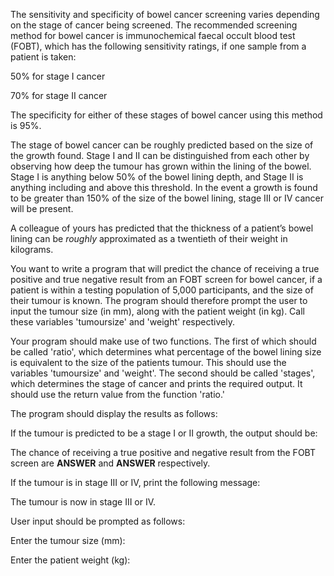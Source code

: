 The sensitivity and specificity of bowel cancer screening varies depending on the stage of cancer being screened. The recommended screening method for bowel cancer is immunochemical faecal occult blood test (FOBT), which has the following sensitivity ratings, if one sample from a patient is taken:

50% for stage I cancer

70% for stage II cancer

The specificity for either of these stages of bowel cancer using this method is 95%. 

The stage of bowel cancer can be roughly predicted based on the size of the growth found. Stage I and II can be distinguished from each other by observing how deep the tumour has grown within the lining of the bowel. Stage I is anything below 50% of the bowel lining depth, and Stage II is anything including and above this threshold. In the event a growth is found to be greater than 150% of the size of the bowel lining, stage III or IV cancer will be present.

A colleague of yours has predicted that the thickness of a patient’s bowel lining can be *roughly* approximated as a twentieth of their weight in kilograms. 

You want to write a program that will predict the chance of receiving a true positive and true negative result from an FOBT screen for bowel cancer, if a patient is within a testing population of 5,000 participants, and the size of their tumour is known. The program should therefore prompt the user to input the tumour size (in mm), along with the patient weight (in kg). Call these variables 'tumoursize' and 'weight' respectively. 

Your program should make use of two functions. The first of which should be called 'ratio', which determines what percentage of the bowel lining size is equivalent to the size of the patients tumour. This should use the variables 'tumoursize' and 'weight'. The second should be called 'stages', which determines the stage of cancer and prints the required output. It should use the return value from the function 'ratio.' 

The program should display the results as follows:

If the tumour is predicted to be a stage I or II growth, the output should be:

The chance of receiving a true positive and negative result from the FOBT screen are **ANSWER** and **ANSWER** respectively. 

If the tumour is in stage III or IV, print the following message:

The tumour is now in stage III or IV. 

User input should be prompted as follows:

Enter the tumour size (mm):

Enter the patient weight (kg):
